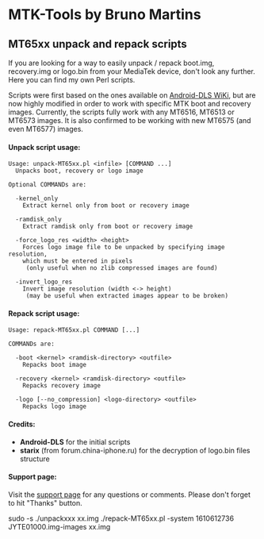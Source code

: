 # MTK-Tools by Bruno Martins
## MT65xx unpack and repack scripts

If you are looking for a way to easily unpack / repack boot.img, recovery.img or logo.bin from your MediaTek device, don't look any further. Here you can find my own Perl scripts.

Scripts were first based on the ones available on [Android-DLS WiKi](http://android-dls.com/wiki/index.php?title=HOWTO:_Unpack%2C_Edit%2C_and_Re-Pack_Boot_Images), but are now highly modified in order to work with specific MTK boot and recovery images. Currently, the scripts fully work with any MT6516, MT6513 or MT6573 images. It is also confirmed to be working with new MT6575 (and even MT6577) images.

#### Unpack script usage:

	Usage: unpack-MT65xx.pl <infile> [COMMAND ...]
	  Unpacks boot, recovery or logo image
	
	Optional COMMANDs are:
	
	  -kernel_only
	    Extract kernel only from boot or recovery image
	
	  -ramdisk_only
	    Extract ramdisk only from boot or recovery image
	
	  -force_logo_res <width> <height>
	    Forces logo image file to be unpacked by specifying image resolution,
	    which must be entered in pixels
	     (only useful when no zlib compressed images are found)
	
	  -invert_logo_res
	    Invert image resolution (width <-> height)
	     (may be useful when extracted images appear to be broken)

#### Repack script usage:

	Usage: repack-MT65xx.pl COMMAND [...]
	
	COMMANDs are:
	
	  -boot <kernel> <ramdisk-directory> <outfile>
	    Repacks boot image
	
	  -recovery <kernel> <ramdisk-directory> <outfile>
	    Repacks recovery image
	
	  -logo [--no_compression] <logo-directory> <outfile>
	    Repacks logo image

#### Credits:

- **Android-DLS** for the initial scripts
- **starix** (from forum.china-iphone.ru) for the decryption of logo.bin files structure

#### Support page:

Visit the [support page](http://forum.xda-developers.com/showthread.php?t=1587411) for any questions or comments. Please don't forget to hit "Thanks" button.

sudo -s
./unpackxxx xx.img
./repack-MT65xx.pl -system 1610612736 JYTE01000.img-images xx.img

